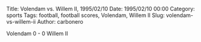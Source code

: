 Title: Volendam vs. Willem II, 1995/02/10
Date: 1995/02/10 00:00
Category: sports
Tags: football, football scores, Volendam, Willem II
Slug: volendam-vs-willem-ii
Author: carbonero


Volendam 0 - 0 Willem II
